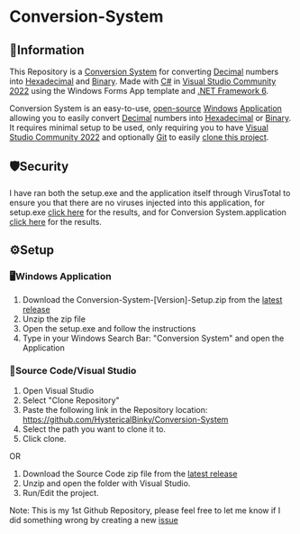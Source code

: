 # Conversion-System
## 📖Information
This Repository is a [Conversion System](https://en.wikipedia.org/wiki/Conversion_of_units) for converting [Decimal](https://en.wikipedia.org/wiki/Decimal) numbers into [Hexadecimal](https://en.wikipedia.org/wiki/Hexadecimal) and [Binary](https://en.wikipedia.org/wiki/Binary_number). Made with [C#](https://en.wikipedia.org/wiki/C_Sharp_(programming_language)) in [Visual Studio Community 2022](https://visualstudio.microsoft.com/vs/community/) using the Windows Forms App template and [.NET Framework 6](https://dotnet.microsoft.com/en-us/download/dotnet/6.0).

Conversion System is an easy-to-use, [open-source](https://en.wikipedia.org/wiki/Open_source) [Windows](https://en.wikipedia.org/wiki/Microsoft_Windows) [Application](https://en.wikipedia.org/wiki/Application_software) allowing you to easily convert [Decimal](https://en.wikipedia.org/wiki/Decimal) numbers into [Hexadecimal](https://en.wikipedia.org/wiki/Hexadecimal) or [Binary](https://en.wikipedia.org/wiki/Binary_number). It requires minimal setup to be used, only requiring you to have [Visual Studio Community 2022](https://visualstudio.microsoft.com/vs/community/) and optionally [Git](https://git-scm.com/) to easily [clone this project](https://github.com/HystericalBinky/Conversion-System/edit/main/README.md#source-codevisual-studio-code).

## 🛡️Security
I have ran both the setup.exe and the application itself through VirusTotal to ensure you that there are no viruses injected into this application, for setup.exe [click here](https://www.virustotal.com/gui/file/19b1bb4faf74082a25e98ff34d7f8cdbb64ad0716e17c62d783dbdf8d910388e/detection) for the results, and for Conversion System.application [click here](https://www.virustotal.com/gui/file/775c2b94b8bb667b862e5ae577b911a2bd674b09f6dc8542111b6bed563b8a31?nocache=1) for the results.

## ⚙️Setup

### 🖥️Windows Application
1. Download the Conversion-System-[Version]-Setup.zip from the [latest release](https://github.com/HystericalBinky/Conversion-System/releases)
2. Unzip the zip file
3. Open the setup.exe and follow the instructions
4. Type in your Windows Search Bar: "Conversion System" and open the Application

### 📝Source Code/Visual Studio
1. Open Visual Studio
2. Select "Clone Repository"
3. Paste the following link in the Repository location: https://github.com/HystericalBinky/Conversion-System
4. Select the path you want to clone it to.
5. Click clone.

OR

1. Download the Source Code zip file from the [latest release](https://github.com/HystericalBinky/Conversion-System/releases)
2. Unzip and open the folder with Visual Studio.
3. Run/Edit the project.

Note: This is my 1st Github Repository, please feel free to let me know if I did something wrong by creating a new [issue](https://github.com/HystericalBinky/Conversion-System/issues)
